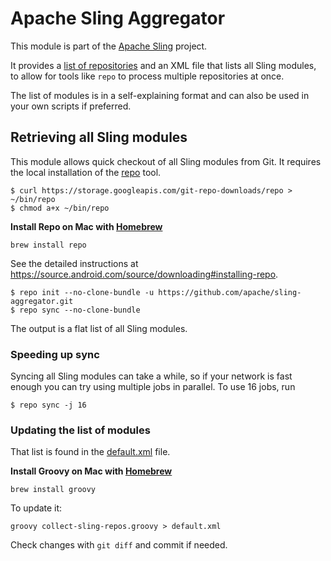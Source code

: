 # Apache Sling Aggregator

This module is part of the [Apache Sling](https://sling.apache.org) project.

It provides a [list of repositories](docs/REPOSITORIES.md) and an XML file that lists all Sling modules, to allow for tools like `repo` to process multiple repositories at once.

The list of modules is in a self-explaining format and can also be used in your own scripts if preferred.

## Retrieving all Sling modules

This module allows quick checkout of all Sling modules from Git. It requires
the local installation of the [repo](https://android.googlesource.com/tools/repo) tool.

```
$ curl https://storage.googleapis.com/git-repo-downloads/repo > ~/bin/repo
$ chmod a+x ~/bin/repo
```

**Install Repo on Mac with [Homebrew](https://brew.sh)**

    brew install repo

See the detailed instructions at https://source.android.com/source/downloading#installing-repo.

```
$ repo init --no-clone-bundle -u https://github.com/apache/sling-aggregator.git
$ repo sync --no-clone-bundle
```

The output is a flat list of all Sling modules.

### Speeding up sync

Syncing all Sling modules can take a while, so if your network is fast enough you can try using multiple jobs in parallel. To use 16 jobs, run

```
$ repo sync -j 16
```

### Updating the list of modules

That list is found in the [default.xml](./default.xml) file. 

**Install Groovy on Mac with [Homebrew](https://brew.sh)**

    brew install groovy

To update it:

    groovy collect-sling-repos.groovy > default.xml

Check changes with `git diff` and commit if needed.

